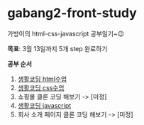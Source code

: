 # gabang2-front-study
가방이의 html-css-javascript 공부일기~😉

**목표**: 3월 13일까지 5개 step 완료하기

**공부 순서**
1. [생활코딩 html수업](https://opentutorials.org/course/2039)
2. [생활코딩 css수업](https://opentutorials.org/course/2418)
3. 쇼핑몰 클론 코딩 해보기 -> [미정]
4. [생활코딩 javascript](https://opentutorials.org/course/1375)
5. 회사 소개 페이지 클론 코딩 해보기 -> [미정]
